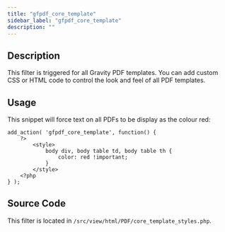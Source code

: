 ```yaml
---
title: "gfpdf_core_template"
sidebar_label: "gfpdf_core_template"
description: ""
---
```


## Description 

This filter is triggered for all Gravity PDF templates. You can add custom CSS or HTML code to control the look and feel of all PDF templates.

## Usage 

This snippet will force text on all PDFs to be display as the colour red:

```.language-php 
add_action( 'gfpdf_core_template', function() {
	?>
		<style>
			body div, body table td, body table th {
				color: red !important;
			}
		</style>
	<?php
} );
```

## Source Code 

This filter is located in `/src/view/html/PDF/core_template_styles.php`.